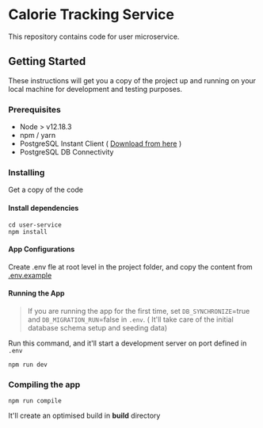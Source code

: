 # Calorie Tracking Service
This repository contains code for user microservice.

## Getting Started
These instructions will get you a copy of the project up and running on your local machine for development and testing purposes.

### Prerequisites
* Node > v12.18.3
* npm / yarn 
* PostgreSQL Instant Client ( [Download from here](https://www.enterprisedb.com/downloads/postgres-postgresql-downloads) )
* PostgreSQL DB Connectivity

### Installing
Get a copy of the code

#### Install dependencies
```
cd user-service
npm install
```

#### App Configurations
 Create .env fle at root level in the project folder, and copy the content from [.env.example](.env.example)

#### Running the App

> If you are running the app for the first time, set `DB_SYNCHRONIZE`=true and `DB_MIGRATION_RUN`=false in `.env`. ( It'll take care of the initial database schema setup and seeding data)

Run this command, and it'll start a development server on port defined in `.env`
```
npm run dev
```

### Compiling the app
```
npm run compile
```
It'll create an optimised build in __build__ directory